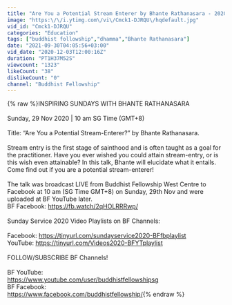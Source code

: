 ```yaml
---
title: "Are You a Potential Stream Enterer by Bhante Rathanasara - 20201129"
image: "https:\/\/i.ytimg.com\/vi\/Cmck1-DJRQU\/hqdefault.jpg"
vid_id: "Cmck1-DJRQU"
categories: "Education"
tags: ["buddhist followship","dhamma","Bhante Rathanasara"]
date: "2021-09-30T04:05:56+03:00"
vid_date: "2020-12-03T12:00:16Z"
duration: "PT1H37M52S"
viewcount: "1323"
likeCount: "38"
dislikeCount: "0"
channel: "Buddhist Fellowship"
---
```

{% raw %}INSPIRING SUNDAYS WITH BHANTE RATHANASARA<br /><br />Sunday, 29 Nov 2020 | 10 am SG Time (GMT+8)<br /><br />Title: “Are You a Potential Stream-Enterer?” by Bhante Rathanasara.<br /><br />Stream entry is the first stage of sainthood and is often taught as a goal for the practitioner. Have you ever wished you could attain stream-entry, or is this wish even attainable? In this talk, Bhante will elucidate what it entails. Come find out if you are a potential stream-enterer!<br /><br />The talk was broadcast LIVE from Buddhist Fellowship West Centre to Facebook at 10 am (SG Time GMT+8) on Sunday, 29th Nov and were uploaded at BF YouTube later.<br />BF Facebook: <a rel="nofollow" target="blank" href="https://fb.watch/2qHOLRRRwp/">https://fb.watch/2qHOLRRRwp/</a><br /><br />Sunday Service 2020 Video Playlists on BF Channels:<br /><br />Facebook: <a rel="nofollow" target="blank" href="https://tinyurl.com/sundayservice2020-BFfbplaylist">https://tinyurl.com/sundayservice2020-BFfbplaylist</a><br />YouTube: <a rel="nofollow" target="blank" href="https://tinyurl.com/Videos2020-BFYTplaylist">https://tinyurl.com/Videos2020-BFYTplaylist</a><br /><br />FOLLOW/SUBSCRIBE BF Channels!<br /><br />BF YouTube:<br /><a rel="nofollow" target="blank" href="https://www.youtube.com/user/buddhistfellowshipsg">https://www.youtube.com/user/buddhistfellowshipsg</a><br />BF Facebook: <br /><a rel="nofollow" target="blank" href="https://www.facebook.com/buddhistfellowship/">https://www.facebook.com/buddhistfellowship/</a>{% endraw %}
